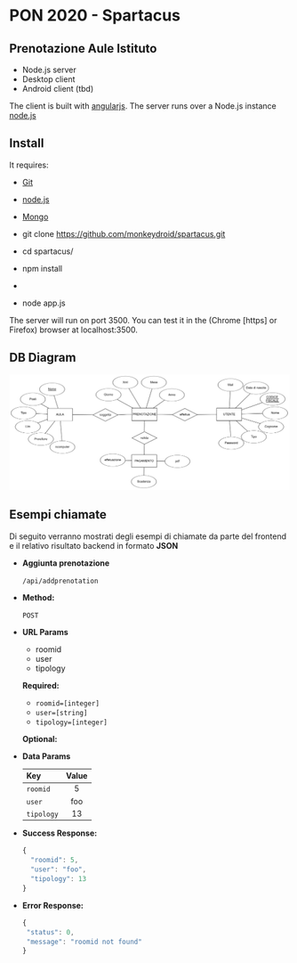 # PON 2020 -  Spartacus

## Prenotazione Aule Istituto

- Node.js server
- Desktop client
- Android client (tbd)

The client is built with [angularjs](https://angularjs.org/).
The server runs over a Node.js instance [node.js](https://nodejs.org/en/)

## Install

It requires:
* [Git](https://git-scm.com/)
* [node.js](https://nodejs.org/en/)
* [Mongo](https://www.mongodb.com/)

* git clone https://github.com/monkeydroid/spartacus.git
* cd spartacus/
* npm install
* 
* node app.js

The server will run on port 3500.
You can test it in the (Chrome [https] or Firefox) browser at localhost:3500.

## DB Diagram

![alt text](https://github.com/monkeydroid/spartacus/blob/master/img/ervero.png)

**Esempi chiamate**
----

  Di seguito verranno mostrati degli esempi di chiamate da parte del frontend e il relativo risultato backend in formato **JSON**
  

* **Aggiunta prenotazione**

  `/api/addprenotation`
  


* **Method:**

  `POST` 
  
*  **URL Params**

   - roomid 
   - user 
   - tipology
  


   **Required:**
 
   - `roomid=[integer]`
   - `user=[string]`
   - `tipology=[integer]`

   **Optional:**
 
 

* **Data Params**

   |  Key     | Value   |
   |----------|:-------:|
   |`roomid`  | 5       |
   |`user`    | foo     |
   |`tipology`|13|
   
* **Success Response:**
  ```javascript
  {
	"roomid": 5,
	"user": "foo",
	"tipology": 13
  }
  ```

 
* **Error Response:**
   ```javascript
  {
	"status": 0,
	"message": "roomid not found"
  }
  ```
 
